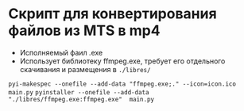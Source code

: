 # Скрипт для конвертирования файлов из MTS в mp4
* Исполняемый фаил .exe
* Использует библиотеку ffmpeg.exe, требует его отдельного скачивания и размещения в `./libres/`
 
`pyi-makespec --onefile --add-data "ffmpeg.exe;." --icon=icon.ico main.py`
`pyinstaller --onefile --add-data "./libres/ffmpeg.exe:ffmpeg.exe"  main.py
`